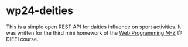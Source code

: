 # wp24-deities

This is a simple open REST API for daities influence on sport activities.
It was written for the third mini homework of the
[Web Programming M-Z](https://perceivelab.github.io/wp-mz-24) @ DIEEI
course.
